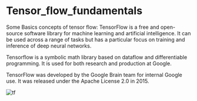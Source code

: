# Tensor_flow_fundamentals
Some Basics concepts  of tensor flow:
TensorFlow is a free and open-source software library for machine learning and artificial intelligence. It can be used across a range of tasks but has a particular focus on training and inference of deep neural networks.

Tensorflow is a symbolic math library based on dataflow and differentiable programming. It is used for both research and production at Google.

TensorFlow was developed by the Google Brain team for internal Google use. It was released under the Apache License 2.0 in 2015.

![tf](https://user-images.githubusercontent.com/89722385/132039676-455c2ae0-b6c9-4ca4-b59d-c229ccac5749.png)



